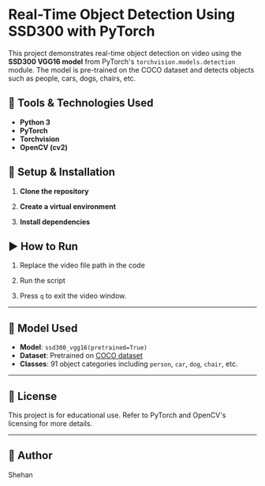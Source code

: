 # Real-Time Object Detection Using SSD300 with PyTorch

This project demonstrates real-time object detection on video using the **SSD300 VGG16 model** from PyTorch's `torchvision.models.detection` module. The model is pre-trained on the COCO dataset and detects objects such as people, cars, dogs, chairs, etc.



## 🧰 Tools & Technologies Used

* **Python 3**
* **PyTorch**
* **Torchvision**
* **OpenCV (cv2)**



## 🔧 Setup & Installation

1. **Clone the repository**

2. **Create a virtual environment**

3. **Install dependencies**



## ▶️ How to Run

1. Replace the video file path in the code

2. Run the script

3. Press `q` to exit the video window.

---

## 🧠 Model Used

* **Model**: `ssd300_vgg16(pretrained=True)`
* **Dataset**: Pretrained on [COCO dataset](https://cocodataset.org/)
* **Classes**: 91 object categories including `person`, `car`, `dog`, `chair`, etc.

---

## 📜 License

This project is for educational use. Refer to PyTorch and OpenCV's licensing for more details.

---

## 🤝 Author

Shehan 

